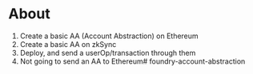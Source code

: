 # About 

1. Create a basic AA (Account Abstraction) on Ethereum
2. Create a basic AA on zkSync
3. Deploy, and send a userOp/transaction through them
  1. Not going to send an AA to Ethereum# foundry-account-abstraction
